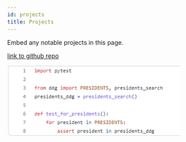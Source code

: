 ```yaml
---
id: projects
title: Projects
---
```


Embed any notable projects in this page.

[link to github repo](https://github.com/benelenox/ddg_us_presidents)

![Python Test DuckDuckGo](./assets/test.png)
